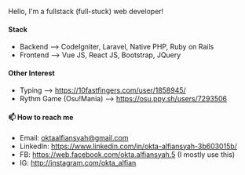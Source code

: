 Hello, I'm a fullstack (full-stuck) web developer!

#### Stack
-    Backend  --> CodeIgniter, Laravel, Native PHP, Ruby on Rails
-    Frontend --> Vue JS, React JS, Bootstrap, JQuery

#### Other Interest
-    Typing --> https://10fastfingers.com/user/1858945/
-    Rythm Game (Osu!Mania) --> https://osu.ppy.sh/users/7293506

#### 📫 How to reach me
-    Email: oktaalfiansyah@gmail.com
-    LinkedIn: https://www.linkedin.com/in/okta-alfiansyah-3b603015b/
-    FB: https://web.facebook.com/okta.alfiansyah.5 (I mostly use this)
-    IG: http://instagram.com/okta_alfian

<!---
Okta467/Okta467 is a ✨ special ✨ repository because its `README.md` (this file) appears on your GitHub profile.
You can click the Preview link to take a look at your changes.
--->

